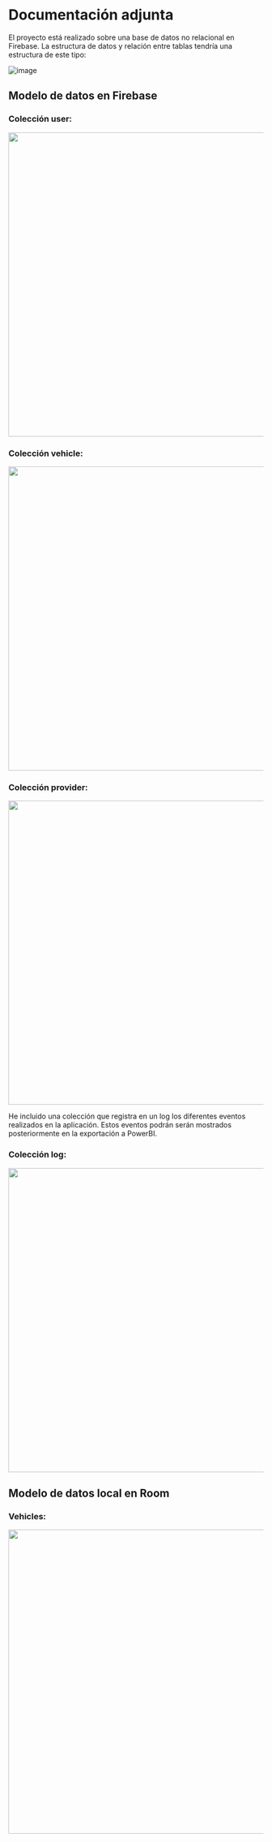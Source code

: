# Documentación adjunta

El proyecto está realizado sobre una base de datos no relacional en Firebase. La estructura de datos y relación entre tablas tendría una estructura de este tipo:

![image](https://github.com/Juanma-Gutierrez/TFC-2DAM-CarCare/assets/101201349/a5512723-6cd9-43cf-84de-9e466a4967a7)

## Modelo de datos en Firebase

### Colección user:

<img src="https://github.com/Juanma-Gutierrez/TFC-2DAM-CarCare/assets/101201349/91b39a65-5bab-40e9-aa56-a144882515b2" width="600"/>

### Colección vehicle:
<img src="https://github.com/Juanma-Gutierrez/TFC-2DAM-CarCare/assets/101201349/31f4d648-6944-4f38-a847-bf669fb90b37" width="600"/>

### Colección provider:

<img src="https://github.com/Juanma-Gutierrez/TFC-2DAM-CarCare/assets/101201349/6dfda5dd-8016-4e12-a6f3-1fa274def9bb" width="600"/>

He incluido una colección que registra en un log los diferentes eventos realizados en la aplicación. Estos eventos podrán serán mostrados posteriormente en la exportación a PowerBI.

### Colección log:

<img src="https://github.com/Juanma-Gutierrez/TFC-2DAM-CarCare/assets/101201349/8b6e584f-aab1-46a5-ad07-d42d90041e5b" width="600"/>

## Modelo de datos local en Room

### Vehicles:

<img src="https://github.com/Juanma-Gutierrez/TFC-2DAM-CarCare/assets/101201349/5bda6d3a-c97f-4e09-bb17-198e64c2e910" width="600"/>
